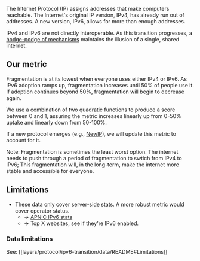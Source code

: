 The Internet Protocol (IP) assigns addresses that make computers reachable. The Internet's original IP version, IPv4, has already run out of addresses. A new version, IPv6, allows for more than enough addresses.

IPv4 and IPv6 are not directly interoperable. As this transition progresses, a [hodge-podge of mechanisms](https://en.wikipedia.org/wiki/IPv6_transition_mechanism#:~:text=An%20IPv6%20transition%20mechanism%20is,Protocol%20Version%206%20(IPv6).) maintains the illusion of a single, shared internet.

## Our metric

Fragmentation is at its lowest when everyone uses either IPv4 or IPv6. As IPv6 adoption ramps up, fragmentation increases until 50% of people use it. If adoption continues beyond 50%, fragmentation will begin to decrease again.

We use a combination of two quadratic functions to produce a score between 0 and 1, assuring the metric increases linearly up from 0-50% uptake and linearly down from 50-100%.

If a new protocol emerges (e.g., [NewIP](https://www.internetsociety.org/resources/doc/2022/huaweis-new-ip-proposal-faq/)), we will update this metric to account for it.

Note: Fragmentation is sometimes the least worst option. The internet needs to push through a period of fragmentation to swtich from IPv4 to IPv6; This fragmentation will, in the long-term, make the internet more stable and accessible for everyone.

## Limitations
- These data only cover server-side stats. A more robust metric would cover operator status.
	- -> [APNIC IPv6 stats](https://www.google.com/url?q=https://stats.labs.apnic.net/ipv6&sa=D&source=docs&ust=1681145402731986&usg=AOvVaw3lFi97EqocPXrzLNbX3syd)
	- -> Top X websites, see if they're IPv6 enabled.

### Data limitations
See: [[layers/protocol/ipv6-transition/data/README#Limitations]]
